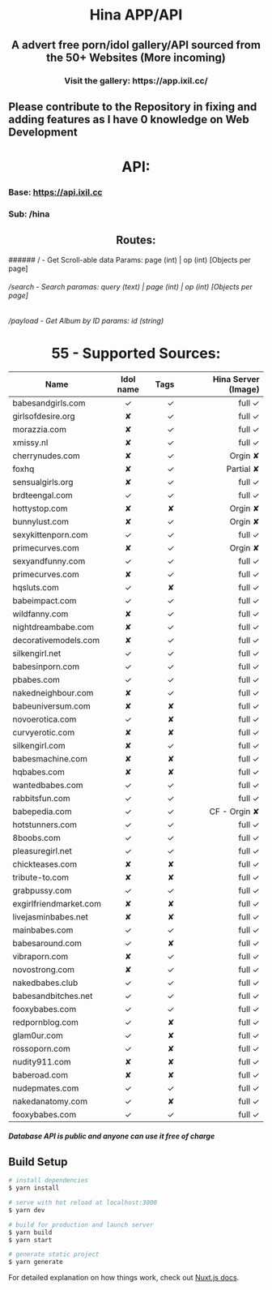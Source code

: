 <h1 align="center">
  Hina APP/API
  
</h1>
<h2 align="center">
  A advert free porn/idol gallery/API sourced from the 50+ Websites (More incoming)
</h2>

<h3 align="center">
  Visit the gallery: https://app.ixil.cc/
</h3>


## Please contribute to the Repository in fixing and adding features as I have 0 knowledge on Web Development 

<h1 align="center">
  API:
</h1>

  ### Base:  https://api.ixil.cc
  ### Sub: /hina

  <h2 align="center">
   Routes:
  </h2>
  ###### /        -    Get Scroll-able data    Params: page (int)  |  op  (int)   [Objects per page]     
  
  ###### /search  -    Search   paramas:   query (text) |  page (int)  |   op  (int) [Objects per page]
  
  ###### /payload -    Get Album  by ID   params:  id (string) 
  
<h1 align="center">
  55 - Supported Sources: 
</h1>

| Name                  |  Idol name  | Tags  |  Hina Server (Image) |
| --------------------- |:-----------:| -----:|  -------------------:| 
| babesandgirls.com     |   ✓         |   ✓  |           full  ✓    |
| girlsofdesire.org     |   ✘         |   ✓  |           full  ✓    |
| morazzia.com          |   ✘         |   ✓  |           full  ✓    |
| xmissy.nl             |   ✘         |   ✓  |           full  ✓    |
| cherrynudes.com       |   ✘         |   ✓  |           Orgin  ✘   |
| foxhq                 |   ✘         |   ✓  |           Partial  ✘ |
| sensualgirls.org      |   ✘         |   ✓  |           full  ✓    |
| brdteengal.com        |   ✓         |   ✓  |           full   ✓   |
| hottystop.com         |   ✘         |   ✘  |           Orgin  ✘   |
| bunnylust.com         |   ✘         |   ✓  |           Orgin  ✘   |
| sexykittenporn.com    |   ✓         |   ✓  |           full  ✓    |
| primecurves.com       |   ✘         |   ✓  |           Orgin  ✘   |
| sexyandfunny.com      |   ✓         |   ✓  |           full   ✓   |
| primecurves.com       |   ✘         |   ✓  |           full   ✓   |
| hqsluts.com           |   ✓         |   ✘  |           full   ✓   |
| babeimpact.com        |   ✓         |   ✓  |           full   ✓   |
| wildfanny.com         |   ✘         |   ✓  |           full   ✓   |
| nightdreambabe.com    |   ✘         |   ✓  |           full   ✓   |
| decorativemodels.com  |   ✘         |   ✓  |           full   ✓   |
| silkengirl.net        |   ✓         |   ✓  |           full   ✓   |
| babesinporn.com       |   ✓         |   ✓  |           full   ✓   |
| pbabes.com            |   ✓         |   ✓  |           full   ✓   |
| nakedneighbour.com    |   ✘         |   ✓  |           full   ✓   |
| babeuniversum.com     |   ✘         |   ✘  |           full   ✓   |
| novoerotica.com       |   ✓         |   ✘  |           full   ✓   |
| curvyerotic.com       |   ✘         |   ✘  |           full   ✓   |
| silkengirl.com        |   ✘         |   ✓  |           full   ✓   |
| babesmachine.com      |   ✘         |   ✘  |           full   ✓   |
| hqbabes.com           |   ✘         |   ✘  |           full   ✓   |
| wantedbabes.com       |   ✓         |   ✓  |           full   ✓   |
| rabbitsfun.com        |   ✓         |   ✓  |           full   ✓   |
| babepedia.com         |   ✓         |   ✓  |    CF -   Orgin  ✘   |
| hotstunners.com       |   ✓         |   ✓  |           full   ✓   |
| 8boobs.com            |   ✓         |   ✓  |           full   ✓   |
| pleasuregirl.net      |   ✓         |   ✓  |           full   ✓   |
| chickteases.com       |   ✘         |   ✘  |           full   ✓   |
| tribute-to.com        |   ✘         |   ✘  |           full   ✓   |
| grabpussy.com         |   ✓         |   ✓  |           full   ✓   |
| exgirlfriendmarket.com|   ✘         |   ✘  |           full   ✓   |
| livejasminbabes.net   |   ✘         |   ✘  |           full   ✓   |
| mainbabes.com         |   ✓         |   ✓  |           full   ✓   |
| babesaround.com       |   ✓         |   ✘  |           full   ✓   |
| vibraporn.com         |   ✘         |   ✓  |           full   ✓   |
| novostrong.com        |   ✘         |   ✓  |           full   ✓   |
| nakedbabes.club       |   ✓         |   ✓  |           full   ✓   |
| babesandbitches.net   |   ✓         |   ✓  |           full   ✓   |
| fooxybabes.com        |   ✓         |   ✓  |           full   ✓   |
| redpornblog.com       |   ✓         |   ✘  |           full   ✓   |
| glam0ur.com           |   ✓         |   ✘  |           full   ✓   |
| rossoporn.com         |   ✓         |   ✘  |           full   ✓   |
| nudity911.com         |   ✘         |   ✘  |           full   ✓   |
| baberoad.com          |   ✘         |   ✘  |           full   ✓   |
| nudepmates.com        |   ✓         |   ✓  |           full   ✓   |
| nakedanatomy.com      |   ✓         |   ✘  |           full   ✓   |
| fooxybabes.com        |   ✓         |   ✓  |           full   ✓   |


##### Database API is public and anyone can use it free of charge 


## Build Setup

```bash
# install dependencies
$ yarn install

# serve with hot reload at localhost:3000
$ yarn dev

# build for production and launch server
$ yarn build
$ yarn start

# generate static project
$ yarn generate
```

For detailed explanation on how things work, check out [Nuxt.js docs](https://nuxtjs.org).
